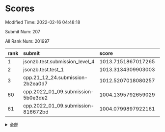 # Scores

Modified Time: 2022-02-16 04:48:18

Submit Num: 207

All Rank Num: 201997

| rank |               submit               |       score        |       sigma        | pk_num |
| :--- | :--------------------------------- | :----------------- | :----------------- | :----- |
| 1    | jsonzb.test.submission_level_4     | 1013.7151867017265 | 0.8347987254122384 | 3903   |
| 2    | jsonzb.test.test_1                 | 1013.3134309903003 | 0.8062833951844871 | 3901   |
| 3    | cpp.21_12_24.submission-2b2ea0d7   | 1012.5207018080257 | 0.784895965996277  | 3900   |
| 60   | cpp.2022_01_09.submission-5b0e3de2 | 1004.1395792659029 | 0.7155946326943506 | 3902   |
| 61   | cpp.2022_01_09.submission-816672bd | 1004.0799897922161 | 0.718432947442699  | 3906   |


<details>
<summary>全部</summary>

| rank |                 submit                 |       score        |       sigma        | pk_num |
| :--- | :------------------------------------- | :----------------- | :----------------- | :----- |
| 1    | jsonzb.test.submission_level_4         | 1013.7151867017265 | 0.8347987254122384 | 3903   |
| 2    | jsonzb.test.test_1                     | 1013.3134309903003 | 0.8062833951844871 | 3901   |
| 3    | cpp.21_12_24.submission-2b2ea0d7       | 1012.5207018080257 | 0.784895965996277  | 3900   |
| 4    | gobigger.level_3.submission_level_3_16 | 1011.5935365366455 | 0.794224289409866  | 3904   |
| 5    | gobigger.level_3.submission_level_3_24 | 1011.5274935470133 | 0.7599610769576998 | 3901   |
| 6    | gobigger.level_3.submission_level_3_1  | 1011.5247311746332 | 0.7660260511716473 | 3901   |
| 7    | gobigger.level_3.submission_level_3_2  | 1011.3442631527561 | 0.8000354576443444 | 3906   |
| 8    | gobigger.level_3.submission_level_3_38 | 1011.239090983634  | 0.7641557709134873 | 3908   |
| 9    | gobigger.level_3.submission_level_3_30 | 1011.2333225930303 | 0.7893431740302208 | 3906   |
| 10   | gobigger.level_3.submission_level_3_10 | 1011.1800646114594 | 0.765737988717468  | 3905   |
| 11   | gobigger.level_3.submission_level_3_5  | 1011.1514895175892 | 0.7660415808343027 | 3903   |
| 12   | gobigger.level_3.submission_level_3_23 | 1010.8745549294746 | 0.7851663482604774 | 3903   |
| 13   | gobigger.level_3.submission_level_3_45 | 1010.8540428945599 | 0.7751855918869294 | 3902   |
| 14   | gobigger.level_3.submission_level_3_41 | 1010.8070486695923 | 0.7687546608713716 | 3897   |
| 15   | gobigger.level_3.submission_level_3_20 | 1010.7367462042679 | 0.7723484680201075 | 3903   |
| 16   | gobigger.level_3.submission_level_3_17 | 1010.735309247178  | 0.7595278271531828 | 3905   |
| 17   | gobigger.level_3.submission_level_3_48 | 1010.7154486598369 | 0.7682726139812056 | 3902   |
| 18   | gobigger.level_3.submission_level_3_31 | 1010.5461593836951 | 0.7583892666598333 | 3903   |
| 19   | gobigger.level_3.submission_level_3_4  | 1010.5086334507072 | 0.7750158658473352 | 3899   |
| 20   | gobigger.level_3.submission_level_3_35 | 1010.4959697019559 | 0.7502545896629844 | 3902   |
| 21   | gobigger.level_3.submission_level_3_0  | 1010.4773252241514 | 0.7884286296298226 | 3900   |
| 22   | gobigger.level_3.submission_level_3_9  | 1010.4652269189537 | 0.7713292401110691 | 3898   |
| 23   | gobigger.level_3.submission_level_3_29 | 1010.3131480783798 | 0.7672113754705042 | 3900   |
| 24   | gobigger.level_3.submission_level_3_26 | 1010.2978827845184 | 0.7676283021370381 | 3899   |
| 25   | gobigger.level_3.submission_level_3_44 | 1010.2791721861328 | 0.7786618275099622 | 3907   |
| 26   | gobigger.level_3.submission_level_3_8  | 1010.1582880349125 | 0.7730269670938326 | 3905   |
| 27   | gobigger.level_3.submission_level_3_7  | 1010.0246921802603 | 0.7731417202320833 | 3907   |
| 28   | gobigger.level_3.submission_level_3_18 | 1010.0079967166478 | 0.7434785461703467 | 3907   |
| 29   | gobigger.level_3.submission_level_3_3  | 1009.9153187473992 | 0.771653667433689  | 3901   |
| 30   | gobigger.level_3.submission_level_3_13 | 1009.9076703554249 | 0.764292545952243  | 3907   |
| 31   | gobigger.level_3.submission_level_3_39 | 1009.8706652964432 | 0.7328549744730865 | 3906   |
| 32   | gobigger.level_3.submission_level_3_21 | 1009.8672070902733 | 0.7736656508489861 | 3902   |
| 33   | gobigger.level_3.submission_level_3_42 | 1009.8469649654633 | 0.7299468701367008 | 3904   |
| 34   | gobigger.level_3.submission_level_3_36 | 1009.7871205735757 | 0.7588163914231271 | 3899   |
| 35   | gobigger.level_3.submission_level_3_37 | 1009.6895646899212 | 0.7271339807389987 | 3907   |
| 36   | gobigger.level_3.submission_level_3_49 | 1009.570637708391  | 0.7368032685274662 | 3904   |
| 37   | gobigger.level_3.submission_level_3_34 | 1009.5682651798342 | 0.7744568967418549 | 3898   |
| 38   | gobigger.level_3.submission_level_3_32 | 1009.5193978524175 | 0.7726580653240125 | 3906   |
| 39   | gobigger.level_3.submission_level_3_19 | 1009.4877069923267 | 0.7545492342506012 | 3906   |
| 40   | gobigger.level_3.submission_level_3_25 | 1009.3607405935591 | 0.7435960949867845 | 3905   |
| 41   | gobigger.level_3.submission_level_3_28 | 1009.315739966768  | 0.7526781677482757 | 3905   |
| 42   | gobigger.level_3.submission_level_3_14 | 1009.2526625758035 | 0.7535199047429366 | 3905   |
| 43   | gobigger.level_3.submission_level_3_47 | 1009.2238794947357 | 0.7442761877894959 | 3907   |
| 44   | gobigger.level_3.submission_level_3_15 | 1009.2125153641861 | 0.7425170094144697 | 3905   |
| 45   | gobigger.level_3.submission_level_3_40 | 1009.1739940398376 | 0.7498760213866604 | 3903   |
| 46   | gobigger.level_3.submission_level_3_43 | 1009.0773181320885 | 0.7332476687591627 | 3904   |
| 47   | gobigger.level_3.submission_level_3_46 | 1009.0476021895905 | 0.7410889439755478 | 3903   |
| 48   | gobigger.level_3.submission_level_3_6  | 1009.0428929813016 | 0.7352867765257293 | 3907   |
| 49   | gobigger.level_3.submission_level_3_11 | 1008.9579582502731 | 0.744860906872492  | 3899   |
| 50   | gobigger.level_3.submission_level_3_22 | 1008.8981388526015 | 0.7614320063015937 | 3903   |
| 51   | gobigger.level_3.submission_level_3_27 | 1008.866467637392  | 0.7541730980700041 | 3905   |
| 52   | gobigger.level_3.submission_level_3_33 | 1007.6538157715235 | 0.7334556733560686 | 3899   |
| 53   | gobigger.level_3.submission_level_3_12 | 1007.4153127285213 | 0.7363625784300999 | 3906   |
| 54   | gobigger.level_1.submission_level_1_26 | 1005.4200571508907 | 0.7225179591694527 | 3907   |
| 55   | gobigger.level_1.submission_level_1_30 | 1005.0445282612751 | 0.7263252379076761 | 3907   |
| 56   | gobigger.level_1.submission_level_1_35 | 1004.5827431677759 | 0.7096634220870769 | 3901   |
| 57   | gobigger.level_1.submission_level_1_20 | 1004.3326850705307 | 0.7119495575909162 | 3903   |
| 58   | gobigger.level_1.submission_level_1_1  | 1004.1789215273717 | 0.7103288246147651 | 3903   |
| 59   | gobigger.level_1.submission_level_1_37 | 1004.1518172709531 | 0.71152609603151   | 3901   |
| 60   | cpp.2022_01_09.submission-5b0e3de2     | 1004.1395792659029 | 0.7155946326943506 | 3902   |
| 61   | cpp.2022_01_09.submission-816672bd     | 1004.0799897922161 | 0.718432947442699  | 3906   |
| 62   | gobigger.level_1.submission_level_1_40 | 1004.0784436971882 | 0.7303676327017521 | 3905   |
| 63   | gobigger.level_1.submission_level_1_13 | 1004.0619260260422 | 0.726437174166691  | 3898   |
| 64   | gobigger.level_1.submission_level_1_2  | 1004.0252296036084 | 0.7185957806760268 | 3908   |
| 65   | gobigger.level_1.submission_level_1_4  | 1004.0011117971646 | 0.7254850411091471 | 3906   |
| 66   | gobigger.level_1.submission_level_1_43 | 1003.9302179942714 | 0.7100396571971918 | 3904   |
| 67   | gobigger.level_1.submission_level_1_34 | 1003.9097209730704 | 0.7062293554887712 | 3901   |
| 68   | gobigger.level_1.submission_level_1_24 | 1003.9093056471128 | 0.7365415357827128 | 3908   |
| 69   | gobigger.level_1.submission_level_1_12 | 1003.8570641266698 | 0.7197787485895486 | 3899   |
| 70   | gobigger.level_1.submission_level_1_6  | 1003.8111288161742 | 0.7202492102428609 | 3906   |
| 71   | gobigger.level_1.submission_level_1_49 | 1003.7992510572327 | 0.7167811268380799 | 3901   |
| 72   | gobigger.level_1.submission_level_1_17 | 1003.7654939542289 | 0.7085319968649036 | 3906   |
| 73   | gobigger.level_1.submission_level_1_47 | 1003.7062020737401 | 0.7288962405348749 | 3904   |
| 74   | gobigger.level_1.submission_level_1_44 | 1003.6166071049618 | 0.7191768840805507 | 3904   |
| 75   | gobigger.level_1.submission_level_1_11 | 1003.4721616577588 | 0.7290446432778144 | 3905   |
| 76   | gobigger.level_1.submission_level_1_14 | 1003.3698718468626 | 0.7033926417950463 | 3906   |
| 77   | gobigger.level_1.submission_level_1_46 | 1003.3088111858817 | 0.7226556138235969 | 3905   |
| 78   | gobigger.level_1.submission_level_1_22 | 1003.3082050088858 | 0.7059095479269518 | 3903   |
| 79   | gobigger.level_1.submission_level_1_33 | 1003.2224565088319 | 0.7136622201039656 | 3901   |
| 80   | gobigger.level_1.submission_level_1_18 | 1003.2212485937666 | 0.7124755297595594 | 3902   |
| 81   | gobigger.level_1.submission_level_1_15 | 1003.179389588587  | 0.7086887407002535 | 3902   |
| 82   | gobigger.level_1.submission_level_1_5  | 1003.1766662841115 | 0.7155033674069577 | 3902   |
| 83   | gobigger.level_1.submission_level_1_21 | 1003.1674874750285 | 0.7269033180226694 | 3901   |
| 84   | gobigger.level_1.submission_level_1_45 | 1003.1511176942158 | 0.7128038226293976 | 3905   |
| 85   | gobigger.level_1.submission_level_1_10 | 1003.1044482693588 | 0.7256921975792114 | 3902   |
| 86   | gobigger.level_1.submission_level_1_0  | 1003.0498608569592 | 0.7161978056451159 | 3901   |
| 87   | gobigger.level_1.submission_level_1_9  | 1002.9754101118284 | 0.7065775177236566 | 3903   |
| 88   | gobigger.level_1.submission_level_1_28 | 1002.958890788412  | 0.714454024018134  | 3905   |
| 89   | gobigger.level_1.submission_level_1_8  | 1002.894080020522  | 0.7094476865675369 | 3903   |
| 90   | gobigger.level_1.submission_level_1_36 | 1002.8652050500498 | 0.7120546891712979 | 3905   |
| 91   | gobigger.level_1.submission_level_1_19 | 1002.7969788592692 | 0.7128933047555546 | 3904   |
| 92   | gobigger.level_1.submission_level_1_29 | 1002.7442477391763 | 0.7139021115864833 | 3905   |
| 93   | gobigger.level_1.submission_level_1_41 | 1002.7387302315267 | 0.7213983613136422 | 3903   |
| 94   | gobigger.level_1.submission_level_1_7  | 1002.7326273077385 | 0.7118286987557821 | 3899   |
| 95   | gobigger.level_1.submission_level_1_16 | 1002.7149549898878 | 0.7192712460228169 | 3905   |
| 96   | gobigger.level_1.submission_level_1_31 | 1002.7119475914595 | 0.7120924581352209 | 3905   |
| 97   | gobigger.level_1.submission_level_1_27 | 1002.6933788511867 | 0.7238837578812141 | 3908   |
| 98   | gobigger.level_1.submission_level_1_23 | 1002.6901129988386 | 0.7175660813068868 | 3906   |
| 99   | gobigger.level_1.submission_level_1_48 | 1002.5886638581933 | 0.7300268426849807 | 3905   |
| 100  | gobigger.level_1.submission_level_1_3  | 1002.4359737519204 | 0.7025464155910001 | 3905   |
| 101  | gobigger.level_1.submission_level_1_25 | 1002.3739568596817 | 0.7044990468779994 | 3905   |
| 102  | gobigger.level_1.submission_level_1_32 | 1002.169466309893  | 0.7094133469324183 | 3907   |
| 103  | gobigger.level_1.submission_level_1_39 | 1001.8031079291145 | 0.7119071940194277 | 3903   |
| 104  | gobigger.level_1.submission_level_1_38 | 1001.7811354630092 | 0.709594446042163  | 3904   |
| 105  | gobigger.level_1.submission_level_1_42 | 1001.6083185309338 | 0.7193374011126582 | 3901   |
| 106  | gobigger.random.submission_random_25   | 997.3937749975739  | 0.708051933656818  | 3902   |
| 107  | gobigger.random.submission_random_47   | 997.034477654978   | 0.7063471275718893 | 3898   |
| 108  | gobigger.random.submission_random_44   | 997.0277937157741  | 0.703215609979896  | 3903   |
| 109  | gobigger.random.submission_random_14   | 996.8847180239877  | 0.702200735387951  | 3908   |
| 110  | gobigger.random.submission_random_0    | 996.6803716461397  | 0.7083284682865463 | 3900   |
| 111  | gobigger.random.submission_random_48   | 996.6363265322235  | 0.7097367351198268 | 3906   |
| 112  | gobigger.random.submission_random_29   | 996.6162447190682  | 0.7150360452765147 | 3906   |
| 113  | gobigger.random.submission_random_2    | 996.6020550995063  | 0.7248100868990859 | 3904   |
| 114  | gobigger.random.submission_random_37   | 996.6017404974335  | 0.7174607563852243 | 3902   |
| 115  | gobigger.random.submission_random_17   | 996.4560585377347  | 0.7144504711423939 | 3907   |
| 116  | gobigger.random.submission_random_33   | 996.436012548827   | 0.7086934774777447 | 3898   |
| 117  | gobigger.random.submission_random_23   | 996.4186720514829  | 0.7095373080791354 | 3900   |
| 118  | gobigger.random.submission_random_38   | 996.3746158391923  | 0.7055753175725514 | 3906   |
| 119  | gobigger.random.submission_random_11   | 996.3501375828095  | 0.7267088076347928 | 3907   |
| 120  | gobigger.random.submission_random_42   | 996.28676166717    | 0.7168191947627969 | 3901   |
| 121  | gobigger.random.submission_random_15   | 996.2744665396423  | 0.7085188668636905 | 3908   |
| 122  | gobigger.random.submission_random_43   | 996.258810189611   | 0.7171336769371586 | 3902   |
| 123  | gobigger.random.submission_random_5    | 996.2008079506326  | 0.7058587048960061 | 3899   |
| 124  | gobigger.random.submission_random_39   | 996.129752728425   | 0.7142154225848247 | 3902   |
| 125  | gobigger.random.submission_random_10   | 996.065336389723   | 0.705932822321745  | 3905   |
| 126  | gobigger.random.submission_random_4    | 996.0402782983475  | 0.7074983470959909 | 3900   |
| 127  | gobigger.random.submission_random_3    | 996.0346234836618  | 0.7180012446147621 | 3908   |
| 128  | gobigger.random.submission_random_30   | 996.0192289328751  | 0.7115956579221061 | 3904   |
| 129  | gobigger.random.submission_random_34   | 995.9864103947913  | 0.7293547236080566 | 3904   |
| 130  | gobigger.random.submission_random_8    | 995.9759123591739  | 0.7149438933691902 | 3900   |
| 131  | gobigger.random.submission_random_7    | 995.8724607736448  | 0.7287209790451318 | 3905   |
| 132  | gobigger.random.submission_random_16   | 995.8483614134644  | 0.7062502394201425 | 3902   |
| 133  | gobigger.random.submission_random_28   | 995.7827442871327  | 0.7153202365689703 | 3903   |
| 134  | gobigger.random.submission_random_13   | 995.6870822368408  | 0.7090972570474166 | 3904   |
| 135  | gobigger.random.submission_random_41   | 995.6252764996634  | 0.7253792688697328 | 3904   |
| 136  | gobigger.random.submission_random_6    | 995.6107917375705  | 0.7036654138469639 | 3903   |
| 137  | gobigger.random.submission_random_26   | 995.5823487244442  | 0.7146001813723374 | 3906   |
| 138  | gobigger.random.submission_random_32   | 995.5441325524786  | 0.7036622184819997 | 3904   |
| 139  | gobigger.random.submission_random_21   | 995.5328062426529  | 0.7141177529282858 | 3905   |
| 140  | gobigger.random.submission_random_49   | 995.5251505354337  | 0.7146755058786246 | 3902   |
| 141  | gobigger.random.submission_random_45   | 995.4563995918534  | 0.7058056879374673 | 3902   |
| 142  | gobigger.random.submission_random_9    | 995.4338101063815  | 0.7193913757544554 | 3906   |
| 143  | gobigger.random.submission_random_27   | 995.4155648540092  | 0.6949487881200762 | 3904   |
| 144  | gobigger.random.submission_random_35   | 995.4065357709499  | 0.7166909396683306 | 3898   |
| 145  | gobigger.random.submission_random_12   | 995.3938171556127  | 0.7152857279800044 | 3904   |
| 146  | gobigger.random.submission_random_20   | 995.380929401356   | 0.7082228501889863 | 3905   |
| 147  | gobigger.random.submission_random_46   | 995.200889972595   | 0.7241576288989894 | 3902   |
| 148  | gobigger.random.submission_random_18   | 995.1897545678363  | 0.7201793814862109 | 3904   |
| 149  | gobigger.random.submission_random_22   | 995.178822747011   | 0.722615002385274  | 3904   |
| 150  | gobigger.random.submission_random_1    | 995.1384017494936  | 0.7352077753668196 | 3906   |
| 151  | gobigger.random.submission_random_36   | 995.078201202582   | 0.7121967131069498 | 3897   |
| 152  | gobigger.random.submission_random_40   | 994.9277860707688  | 0.7117737422405908 | 3902   |
| 153  | gobigger.random.submission_random_31   | 994.8788232887183  | 0.702786484176983  | 3900   |
| 154  | gobigger.random.submission_random_19   | 994.8384828930258  | 0.7056996366669369 | 3905   |
| 155  | gobigger.random.submission_random_24   | 994.7995704692019  | 0.7113284663152147 | 3907   |
| 156  | gobigger.level_2.submission_level_2_39 | 994.7505104538072  | 0.7195968700527392 | 3900   |
| 157  | gobigger.level_2.submission_level_2_2  | 993.744431589293   | 0.7346139050962888 | 3903   |
| 158  | gobigger.level_2.submission_level_2_23 | 993.5613914586716  | 0.7254423373777371 | 3904   |
| 159  | gobigger.level_2.submission_level_2_45 | 993.550127799044   | 0.731960892894059  | 3906   |
| 160  | gobigger.level_2.submission_level_2_21 | 993.470421876115   | 0.739590507983361  | 3901   |
| 161  | gobigger.level_2.submission_level_2_26 | 993.3407185440068  | 0.7362658411802496 | 3901   |
| 162  | gobigger.level_2.submission_level_2_1  | 993.138426743464   | 0.7263411646474304 | 3904   |
| 163  | gobigger.level_2.submission_level_2_31 | 993.1009384748513  | 0.720037456470279  | 3901   |
| 164  | gobigger.level_2.submission_level_2_4  | 993.0488387761336  | 0.72124406028244   | 3900   |
| 165  | gobigger.level_2.submission_level_2_9  | 993.0120396942369  | 0.7312571727615563 | 3898   |
| 166  | gobigger.level_2.submission_level_2_34 | 992.9976534024456  | 0.7278549069356681 | 3908   |
| 167  | gobigger.level_2.submission_level_2_37 | 992.9856516754005  | 0.7451341175823477 | 3901   |
| 168  | gobigger.level_2.submission_level_2_29 | 992.9581468356213  | 0.7438048659826819 | 3902   |
| 169  | gobigger.level_2.submission_level_2_27 | 992.953799827321   | 0.7331884455017134 | 3906   |
| 170  | gobigger.level_2.submission_level_2_16 | 992.9255214862701  | 0.7279295318868764 | 3904   |
| 171  | gobigger.level_2.submission_level_2_30 | 992.677402157634   | 0.7348176551824573 | 3897   |
| 172  | gobigger.level_2.submission_level_2_36 | 992.6406716559123  | 0.7537312150817029 | 3905   |
| 173  | gobigger.level_2.submission_level_2_8  | 992.6396654769908  | 0.7288726882015708 | 3901   |
| 174  | gobigger.level_2.submission_level_2_7  | 992.5242053346346  | 0.7339830061192972 | 3904   |
| 175  | gobigger.level_2.submission_level_2_22 | 992.4977202663443  | 0.7398588875804505 | 3900   |
| 176  | gobigger.level_2.submission_level_2_24 | 992.4776284149249  | 0.7295192030629546 | 3897   |
| 177  | gobigger.level_2.submission_level_2_10 | 992.3353860559924  | 0.7444643698903057 | 3901   |
| 178  | gobigger.level_2.submission_level_2_15 | 992.2059114066918  | 0.7344153268675987 | 3901   |
| 179  | gobigger.level_2.submission_level_2_32 | 992.1738632571293  | 0.7605165691364726 | 3904   |
| 180  | gobigger.level_2.submission_level_2_33 | 992.0902266284742  | 0.7333546971076236 | 3901   |
| 181  | gobigger.level_2.submission_level_2_18 | 992.0477148539694  | 0.7268832837457181 | 3900   |
| 182  | gobigger.level_2.submission_level_2_5  | 992.0153548288251  | 0.7417964962271858 | 3907   |
| 183  | gobigger.level_2.submission_level_2_6  | 992.0048152954394  | 0.7382431714768976 | 3908   |
| 184  | gobigger.level_2.submission_level_2_44 | 991.9832405170836  | 0.7606811847725412 | 3905   |
| 185  | gobigger.level_2.submission_level_2_49 | 991.9009888231542  | 0.7359696191913936 | 3901   |
| 186  | gobigger.level_2.submission_level_2_41 | 991.8916555917943  | 0.7615130244851858 | 3906   |
| 187  | gobigger.level_2.submission_level_2_28 | 991.6270829799232  | 0.7279325456312173 | 3907   |
| 188  | gobigger.level_2.submission_level_2_19 | 991.5407129719919  | 0.7421005541998836 | 3909   |
| 189  | gobigger.level_2.submission_level_2_42 | 991.5223438508602  | 0.7592225724216949 | 3904   |
| 190  | gobigger.level_2.submission_level_2_40 | 991.4121089232711  | 0.7410021325185823 | 3902   |
| 191  | gobigger.level_2.submission_level_2_46 | 991.314108935181   | 0.7884386624070445 | 3906   |
| 192  | gobigger.level_2.submission_level_2_47 | 991.0467112836261  | 0.7570292326851523 | 3897   |
| 193  | gobigger.level_2.submission_level_2_11 | 991.0390539885527  | 0.7636749979001323 | 3908   |
| 194  | gobigger.level_2.submission_level_2_43 | 991.0220943291025  | 0.7797871972256514 | 3905   |
| 195  | gobigger.level_2.submission_level_2_35 | 990.9597551744913  | 0.7663482763226601 | 3909   |
| 196  | gobigger.level_2.submission_level_2_38 | 990.816425127238   | 0.7504343670248503 | 3906   |
| 197  | gobigger.level_2.submission_level_2_17 | 990.8135318825834  | 0.7696449369732319 | 3906   |
| 198  | gobigger.level_2.submission_level_2_25 | 990.7952016286999  | 0.75724474178004   | 3904   |
| 199  | gobigger.level_2.submission_level_2_0  | 990.4664806486753  | 0.7658674264746003 | 3896   |
| 200  | gobigger.level_2.submission_level_2_12 | 990.3779134493815  | 0.741237199595048  | 3902   |
| 201  | gobigger.level_2.submission_level_2_20 | 990.3155735374937  | 0.7594689416969977 | 3898   |
| 202  | gobigger.level_2.submission_level_2_48 | 990.2912081033356  | 0.7680569815046082 | 3906   |
| 203  | gobigger.level_2.submission_level_2_3  | 990.2070653341962  | 0.7470558423250219 | 3907   |
| 204  | gobigger.level_2.submission_level_2_13 | 990.1980521845084  | 0.758050892982296  | 3903   |
| 205  | gobigger.level_2.submission_level_2_14 | 989.9150208661522  | 0.7540759648560774 | 3904   |
| 206  | gobigger.none.submission_none_1        | 978.6288948473226  | 1.2511449671924477 | 3902   |
| 207  | gobigger.none.submission_none_0        | 978.0983832879824  | 1.3983508720782314 | 3900   |

</details>